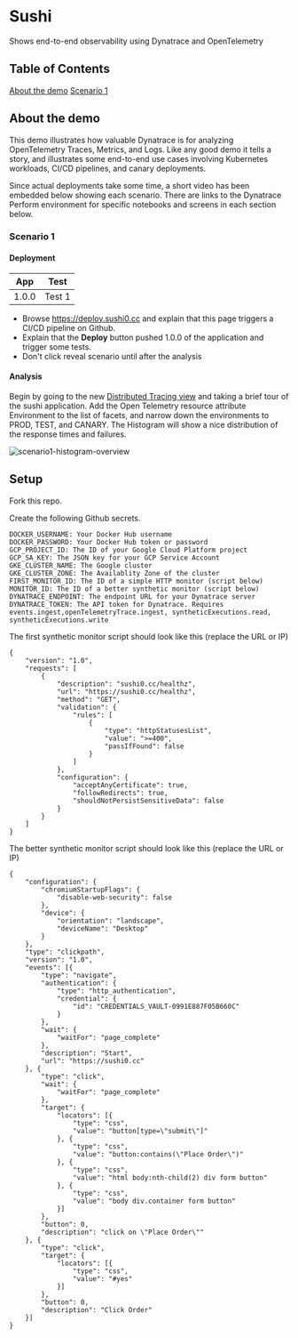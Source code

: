 # Sushi

Shows end-to-end observability using Dynatrace and OpenTelemetry 

## Table of Contents

[About the demo](#About-the-demo)
[Scenario 1](#Scenario-1)

## About the demo

This demo illustrates how valuable Dynatrace is for analyzing OpenTelemetry Traces, Metrics, and Logs. Like any good demo it tells a story, and illustrates some end-to-end use cases involving Kubernetes workloads, CI/CD pipelines, and canary deployments.

Since actual deployments take some time, a short video has been embedded below showing each scenario. There are links to the Dynatrace Perform environment for specific notebooks and screens in each section below.

### Scenario 1

#### Deployment

| App         | Test         |
|-------------|--------------|
| 1.0.0       | Test 1       |

- Browse https://deploy.sushi0.cc and explain that this page triggers a CI/CD pipeline on Github. 
- Explain that the **Deploy** button pushed 1.0.0 of the application and trigger some tests. 
- Don't click reveal scenario until after the analysis

#### Analysis

Begin by going to the new [Distributed Tracing view](https://inx16596.sprint.apps.dynatracelabs.com/ui/apps/dynatrace.distributedtracing) and taking a brief tour of the sushi application. Add the Open Telemetry resource attribute Environment to the list of facets, and narrow down the environments to PROD, TEST, and CANARY. The Histogram will show a nice distribution of the response times and failures.

![scenario1-histogram-overview](scenario1-histogram-overview.png)

## Setup

Fork this repo.

Create the following Github secrets.

```
DOCKER_USERNAME: Your Docker Hub username
DOCKER_PASSWORD: Your Docker Hub token or password
GCP_PROJECT_ID: The ID of your Google Cloud Platform project
GCP_SA_KEY: The JSON key for your GCP Service Account
GKE_CLUSTER_NAME: The Google cluster
GKE_CLUSTER_ZONE: The Availablity Zone of the cluster
FIRST_MONITOR_ID: The ID of a simple HTTP monitor (script below)
MONITOR_ID: The ID of a better synthetic monitor (script below)
DYNATRACE_ENDPOINT: The endpoint URL for your Dynatrace server
DYNATRACE_TOKEN: The API token for Dynatrace. Requires events.ingest,openTelemetryTrace.ingest, syntheticExecutions.read, syntheticExecutions.write
```

The first synthetic monitor script should look like this (replace the URL or IP)

```
{
	"version": "1.0",
	"requests": [
		{
			"description": "sushi0.cc/healthz",
			"url": "https://sushi0.cc/healthz",
			"method": "GET",
			"validation": {
				"rules": [
					{
						"type": "httpStatusesList",
						"value": ">=400",
						"passIfFound": false
					}
				]
			},
			"configuration": {
				"acceptAnyCertificate": true,
				"followRedirects": true,
				"shouldNotPersistSensitiveData": false
			}
		}
	]
}
```

The better synthetic monitor script should look like this (replace the URL or IP)

```
{
    "configuration": {
        "chromiumStartupFlags": {
            "disable-web-security": false
        },
        "device": {
            "orientation": "landscape",
            "deviceName": "Desktop"
        }
    },
    "type": "clickpath",
    "version": "1.0",
    "events": [{
        "type": "navigate",
        "authentication": {
            "type": "http_authentication",
            "credential": {
                "id": "CREDENTIALS_VAULT-0991E887F05B660C"
            }
        },
        "wait": {
            "waitFor": "page_complete"
        },
        "description": "Start",
        "url": "https://sushi0.cc"
    }, {
        "type": "click",
        "wait": {
            "waitFor": "page_complete"
        },
        "target": {
            "locators": [{
                "type": "css",
                "value": "button[type=\"submit\"]"
            }, {
                "type": "css",
                "value": "button:contains(\"Place Order\")"
            }, {
                "type": "css",
                "value": "html body:nth-child(2) div form button"
            }, {
                "type": "css",
                "value": "body div.container form button"
            }]
        },
        "button": 0,
        "description": "click on \"Place Order\""
    }, {
        "type": "click",
        "target": {
            "locators": [{
                "type": "css",
                "value": "#yes"
            }]
        },
        "button": 0,
        "description": "Click Order"
    }]
}
```



